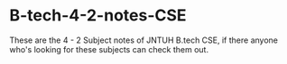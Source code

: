 # B-tech-4-2-notes-CSE
These are the 4 - 2 Subject notes of JNTUH B.tech CSE, if there anyone who's looking for these subjects can check them out.
